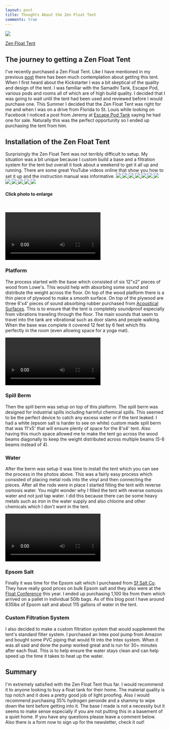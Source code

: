 ```yaml
---
layout: post
title: Thoughts About the Zen Float Tent
comments: true
---
```

<a href="http://zenfloatco.com/" target="blank"><img class="img50" src="{{ site.baseurl }}/images/Thoughts_About_ZFT/zft.jpg" /></a>



<a href="/images/Thoughts_About_ZFT/zft.jpg" data-lightbox="ZFT" data-title="My caption">Zen Float Tent</a>


<h2>The journey to getting a Zen Float Tent</h2>
I've recently purchased a Zen Float Tent.  Like I have mentioned in my previous <a href="{{ site.baseurl }}/2015/07/Why_I_Chose_The_Zen_Float_Tent/">post</a> there has been much contemplation about getting this tent.  When I first heard about the Kickstarter I was a bit skeptical of the quality and design of the tent.  I was familiar with the Samadhi Tank, Escape Pod, various pods and rooms all of which are of high build quality.  I decided that I was going to wait until the tent had been used and reviewed before I would purchase one.  This Summer I decided that the Zen Float Tent was right for me and when I was on a drive from Florida to St. Louis while looking on Facebook I noticed a post from Jeremy at <a href="http://escapepodtank.com">Escape Pod Tank</a> saying he had one for sale.  Naturally this was the perfect opportunity so I ended up purchasing the tent from him.

<h2>Installation of the Zen Float Tent</h2>
Surprisingly the Zen Float Tent was not terribly difficult to setup.  My situation was a bit unique because I custom build a base and a filtration system for the tent but overall it took about a weekend to get it all up and running. There are some great YouTube videos online that show you how to set it up and the instruction manual was informative.

<a href="{{ site.baseurl }}/images/Thoughts_About_ZFT/IMG_6809.jpg" data-lightbox="gallery1" title="Boards">
    <img class="img50" src="{{ site.baseurl }}/images/Thoughts_About_ZFT/IMG_6809.jpg">
</a>
<a href="{{ site.baseurl }}/images/Thoughts_About_ZFT/IMG_6831.jpg" data-lightbox="gallery1" title="Cutting plywood">
    <img class="img50" src="{{ site.baseurl }}/images/Thoughts_About_ZFT/IMG_6831.jpg">
</a>
<a href="{{ site.baseurl }}/images/Thoughts_About_ZFT/IMG_6838.jpg" data-lightbox="gallery1" title="Rubber soundproofing">
    <img class="img50" src="{{ site.baseurl }}/images/Thoughts_About_ZFT/IMG_6838.jpg">
</a>
<a href="{{ site.baseurl }}/images/Thoughts_About_ZFT/IMG_6842.jpg" data-lightbox="gallery1" title="Spill berm">
    <img class="img50" src="{{ site.baseurl }}/images/Thoughts_About_ZFT/IMG_6842.jpg">
</a>
<a href="{{ site.baseurl }}/images/Thoughts_About_ZFT/IMG_6961.jpg" data-lightbox="gallery1" title="Getting reverse osmosis water from store">
    <img class="img50" src="{{ site.baseurl }}/images/Thoughts_About_ZFT/IMG_6961.jpg">
</a>
<a href="{{ site.baseurl }}/images/Thoughts_About_ZFT/IMG_6983.jpg" data-lightbox="gallery1" title="Filling with water">
    <img class="img50" src="{{ site.baseurl }}/images/Thoughts_About_ZFT/IMG_6983.jpg">
</a>
<a href="{{ site.baseurl }}/images/Thoughts_About_ZFT/IMG_6877.jpg" data-lightbox="gallery1" title="Full of water">
    <img class="img50" src="{{ site.baseurl }}/images/Thoughts_About_ZFT/IMG_6877.jpg">
</a>
<a href="{{ site.baseurl }}/images/Thoughts_About_ZFT/IMG_6942.jpg" data-lightbox="gallery1" title="Filling with salt">
    <img class="img50" src="{{ site.baseurl }}/images/Thoughts_About_ZFT/IMG_6942.jpg">
</a>
<a href="{{ site.baseurl }}/images/Thoughts_About_ZFT/IMG_7068.jpg" data-lightbox="gallery1" title="Custom PVC">
    <img class="img50" src="{{ site.baseurl }}/images/Thoughts_About_ZFT/IMG_7068.jpg">
</a>
<a href="{{ site.baseurl }}/images/Thoughts_About_ZFT/IMG_7071.jpg" data-lightbox="gallery1" title="Custom pipe">
    <img class="img50" src="{{ site.baseurl }}/images/Thoughts_About_ZFT/IMG_7071.jpg">
</a>
<a href="{{ site.baseurl }}/images/Thoughts_About_ZFT/IMG_7073.jpg" data-lightbox="gallery1" title="Pool pump">
    <img class="img50" src="{{ site.baseurl }}/images/Thoughts_About_ZFT/IMG_7073.jpg">
</a>
<a href="{{ site.baseurl }}/images/Thoughts_About_ZFT/IMG_7008.jpg" data-lightbox="gallery1" title="Complete tent">
    <img class="img50" src="{{ site.baseurl }}/images/Thoughts_About_ZFT/IMG_7008.jpg">
</a>
<h4>Click photo to enlarge</h4>
<br>

<video class="vid50" controls id="sampleMovie" src="/images/Thoughts_About_ZFT/IMG_6833.mp4" ></video>
<h3>Platform</h3>
The process started with the base which consisted of six 12"x2" pieces of wood from Lowe's.  This would help with absorbing some sound and distribute the weight across the floor.  On top of the wood platform there is a thin piece of plywood to make a smooth surface.  On top of the plywood are three 6'x4' pieces of sound absorbing rubber purchased from <a href="http://www.acousticalsurfaces.com/acoust_flooring/nuetra_phone.htm">Acoustical Surfaces</a>.  This is to ensure that the tent is completely soundproof especially from vibrations traveling through the floor.  The main sounds that seem to travel into the tank are vibrational such as door slams and people walking. When the base was complete it covered 12 feet by 6 feet which fits perfectly in the room (even allowing space for a yoga mat).

<video class="vid50" controls id="sampleMovie" src="/images/Thoughts_About_ZFT/IMG_6840.mp4" ></video>
<h3>Spill Berm</h3>
Then the spill berm was setup on top of this platform.  The spill berm was designed for industrial spills including harmful chemical spills.  This seemed to be the perfect device to catch any excess water or if the tent leaked.  I had a white (epsom salt is harder to see on white) custom made spill berm that was 11'x5' that will ensure plenty of space for the 8'x4' tent.  Also having this much space allowed me to make the tent go across the wood beams diagonally to keep the weight distributed across multiple beams (5-6 beams instead of 4).

<h3>Water</h3>
After the berm was setup it was time to install the tent which you can see the process in the photos above.  This was a fairly easy process which consisted of placing metal rods into the vinyl and then connecting the pieces.  After all the rods were in place I started filling the tent with reverse osmosis water.  You might wonder why I filled the tent with reverse osmosis water and not just tap water.  I did this because there can be some heavy metals such as iron in the water supply and also chlorine and other chemicals which I don't want in the tent.  

<video class="vid50" controls id="sampleMovie" src="/images/Thoughts_About_ZFT/IMG_6953.mp4" ></video>
<h3>Epsom Salt</h3>
Finally it was time for the Epsom salt which I purchased from <a href="sfsalt.com/epsom-salt-for-floatation-tanks">Sf Salt Co</a>. They have really good prices on bulk Epsom salt and they also were at the <a href="{{ site.baseurl }}/2015/08/Highlights_From_the_2015_Float_Conference">Float Conference</a> this year.  I ended up purchasing 1,100 lbs from them which arrived on a pallet in individual 50lb bags.  As of this blog post I have around 635lbs of Epsom salt and about 115 gallons of water in the tent.

<h3>Custom Filtration System</h3>
I also decided to make a custom filtration system that would supplement the tent's standard filter system.  I purchased an Intex pool pump from Amazon and bought some PVC piping that would fit into the Intex system.  When it was all said and done the pump worked great and is run for 30+ minutes after each float.  This is to help ensure the water stays clean and can help speed up the time it takes to heat up the water.

<h2>Summary</h2>
I'm extremely satisfied with the Zen Float Tent thus far.  I would recommend it to anyone looking to buy a float tank for their home.  The material quality is top notch and it does a pretty good job of light proofing. Also I would recommend purchasing 35% hydrogen peroxide and a shammy to wipe down the tent before getting into it.  The base I made is not a necessity but it seems to make sense especially if you are not putting this in a basement of a quiet home.  If you have any questions please leave a comment below.  Also there is a form now to sign up for the newsletter, check it out!
